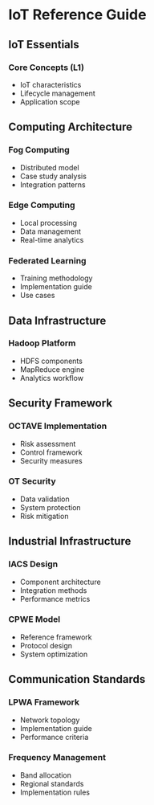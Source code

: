 # IoT Reference Guide

## IoT Essentials

### Core Concepts (L1)

- IoT characteristics
- Lifecycle management
- Application scope

## Computing Architecture

### Fog Computing

- Distributed model
- Case study analysis
- Integration patterns

### Edge Computing

- Local processing
- Data management
- Real-time analytics

### Federated Learning

- Training methodology
- Implementation guide
- Use cases

## Data Infrastructure

### Hadoop Platform

- HDFS components
- MapReduce engine
- Analytics workflow

## Security Framework

### OCTAVE Implementation

- Risk assessment
- Control framework
- Security measures

### OT Security

- Data validation
- System protection
- Risk mitigation

## Industrial Infrastructure

### IACS Design

- Component architecture
- Integration methods
- Performance metrics

### CPWE Model

- Reference framework
- Protocol design
- System optimization

## Communication Standards

### LPWA Framework

- Network topology
- Implementation guide
- Performance criteria

### Frequency Management

- Band allocation
- Regional standards
- Implementation rules
